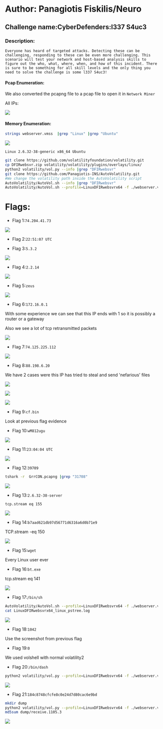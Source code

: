 # Author: Panagiotis Fiskilis/Neuro #

## Challenge name:CyberDefenders:l337 S4uc3 ##

### Description: ###

```
Everyone has heard of targeted attacks. Detecting these can be challenging, responding to these can be even more challenging. This scenario will test your network and host-based analysis skills to figure out the who, what, where, when, and how of this incident. There is sure to be something for all skill levels and the only thing you need to solve the challenge is some l337 S4uc3!
```

#### Pcap Enumeration: ####

We also converted the pcapng file to a pcap file to open it in <code>Network Miner</code>

All IPs:

![](./Images/all_ips.png)

#### Memory Enumeration: ####

```bash
strings webserver.vmss  |grep "Linux" |grep "Ubuntu"
```

![](./Images/kernel.png)

```
Linux 2.6.32-38-generic x86_64 Ubuntu
```

```bash
git clone https://github.com/volatilityfoundation/volatility.git
cp DFIRwebsvr.zip volatility/volatility/plugins/overlays/linux/
python2 volatility/vol.py --info |grep "DFIRwebsvr"
git clone https://github.com/Panagiotis-INS/AutoVolatility.git
#We change the volatility path inside the AutoVolatility script
AutoVolatility/AutoVol.sh --info |grep "DFIRwebsvr"
AutoVolatility/AutoVol.sh --profile=LinuxDFIRwebsvrx64 -f ./webserver.vmss
```

# Flags: #

- Flag 1:```74.204.41.73```

![](./Images/flag1.png)

- Flag 2:```22:51:07 UTC```

- Flag 3:```5.3.2```

![](./Images/flag3.png)

- Flag 4:```2.2.14```

![](./Images/flag4.png)

- Flag 5:```zeus```

![](./Images/flag5.png)

- Flag 6:```172.16.0.1```

With some experience we can see that this IP ends with 1 so it is possibly a router or a gateway

Also we see a lot of tcp retransmitted packets

![](./Images/flag6.png)

- Flag 7:```74.125.225.112```

![](./Images/flag7.png)

- Flag 8:```88.198.6.20```

We have 2 cases were this IP has tried to steal and send 'nefarious' files

![](./Images/flag8a.png)

![](./Images/flag8b.png)

![](./Images/flag8c.png)

- Flag 9:```cf.bin```

Look at previous flag evidence

- Flag 10:```wM812ugu```

![](./Images/flag10.png)

- Flag 11:```23:04:04 UTC```

![](./Images/flag11.png)

- Flag 12:```39709```

```bash
tshark -r  GrrCON.pcapng |grep "31708"
```

![](./Images/flag12.png)

- Flag 13:```2.6.32-38-server```

```
tcp.stream eq 155
```

![](./Images/flag13.png)

- Flag 14:```b7aad621db97d56771d6316a6d0b71e9```

TCP.stream -eq 150

![](./Images/flag14.png)

- Flag 15:```wget```

Every Linux user ever

- Flag 16:```bt.exe```

tcp.stream eq 141

![](./Images/flag16.png)

- Flag 17:```/bin/sh```

```bash
AutoVolatility/AutoVol.sh --profile=LinuxDFIRwebsvrx64 -f ./webserver.vmss
cat LinuxDFIRwebsvrx64_linux_pstree.log
```

![](./Images/flag17.png)

- Flag 18:```1042```

Use the screenshot from previous flag

- Flag 19:```0```

We used volshell with normal volatility2

- Flag 20:```/bin/dash```

```bash
python2 volatility/vol.py --profile=LinuxDFIRwebsvrx64 -f ./webserver.vmss linux_proc_maps -p 1274
```

![](./Images/flag20.png)

- Flag 21:```184c8748cfcfe8c0e24d7d80cac6e9bd```

```bash
mkdir dump
python2 volatility/vol.py --profile=LinuxDFIRwebsvrx64 -f ./webserver.vmss linux_pkt_queues -D dump
md5sum dump/receive.1105.3
```

![](./Images/flag21.png)
